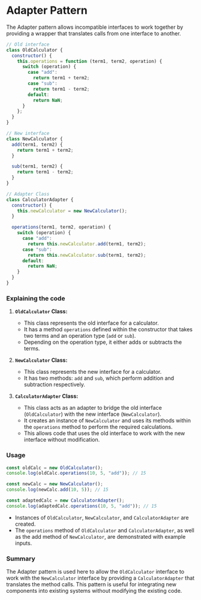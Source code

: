 # Adapter Pattern

The Adapter pattern allows incompatible interfaces to work together by providing a wrapper that translates calls from one interface to another.

```js
// Old interface
class OldCalculator {
  constructor() {
    this.operations = function (term1, term2, operation) {
      switch (operation) {
        case "add":
          return term1 + term2;
        case "sub":
          return term1 - term2;
        default:
          return NaN;
      }
    };
  }
}

// New interface
class NewCalculator {
  add(term1, term2) {
    return term1 + term2;
  }

  sub(term1, term2) {
    return term1 - term2;
  }
}

// Adapter Class
class CalculatorAdapter {
  constructor() {
    this.newCalculator = new NewCalculator();
  }

  operations(term1, term2, operation) {
    switch (operation) {
      case "add":
        return this.newCalculator.add(term1, term2);
      case "sub":
        return this.newCalculator.sub(term1, term2);
      default:
        return NaN;
    }
  }
}
```

### Explaining the code

1. **`OldCalculator` Class:**

   - This class represents the old interface for a calculator.
   - It has a method `operations` defined within the constructor that takes two terms and an operation type (`add` or `sub`).
   - Depending on the operation type, it either adds or subtracts the terms.

2. **`NewCalculator` Class:**

   - This class represents the new interface for a calculator.
   - It has two methods: `add` and `sub`, which perform addition and subtraction respectively.

3. **`CalculatorAdapter` Class:**

   - This class acts as an adapter to bridge the old interface (`OldCalculator`) with the new interface (`NewCalculator`).
   - It creates an instance of `NewCalculator` and uses its methods within the `operations` method to perform the required calculations.
   - This allows code that uses the old interface to work with the new interface without modification.

### Usage

```js
const oldCalc = new OldCalculator();
console.log(oldCalc.operations(10, 5, "add")); // 15

const newCalc = new NewCalculator();
console.log(newCalc.add(10, 5)); // 15

const adaptedCalc = new CalculatorAdapter();
console.log(adaptedCalc.operations(10, 5, "add")); // 15
```

- Instances of `OldCalculator`, `NewCalculator`, and `CalculatorAdapter` are created.
- The `operations` method of `OldCalculator` and `CalculatorAdapter`, as well as the add method of `NewCalculator`, are demonstrated with example inputs.

### Summary

The Adapter pattern is used here to allow the `OldCalculator` interface to work with the `NewCalculator` interface by providing a `CalculatorAdapter` that translates the method calls. This pattern is useful for integrating new components into existing systems without modifying the existing code.
